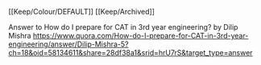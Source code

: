 [[Keep/Colour/DEFAULT]] [[Keep/Archived]] 

Answer to How do I prepare for CAT in 3rd year engineering? by Dilip Mishra https://www.quora.com/How-do-I-prepare-for-CAT-in-3rd-year-engineering/answer/Dilip-Mishra-5?ch=18&oid=58134611&share=28df38a1&srid=hrU7rS&target_type=answer
